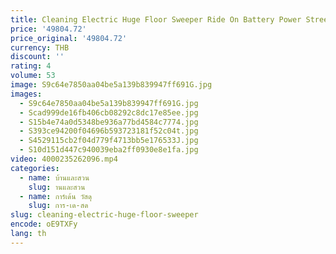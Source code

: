 ```yaml
---
title: Cleaning Electric Huge Floor Sweeper Ride On Battery Power Street Cleaning Equipment Automatic Sweeper
price: '49804.72'
price_original: '49804.72'
currency: THB
discount: ''
rating: 4
volume: 53
image: S9c64e7850aa04be5a139b839947ff691G.jpg
images:
  - S9c64e7850aa04be5a139b839947ff691G.jpg
  - Scad999de16fb406cb08292c8dc17e85ee.jpg
  - S15b4e74a0d5348be936a77bd4584c7774.jpg
  - S393ce94200f04696b593723181f52c04t.jpg
  - S4529115cb2f04d779f4713bb5e176533J.jpg
  - S10d151d447c940039eba2ff0930e8e1fa.jpg
video: 4000235262096.mp4
categories:
  - name: บ้านและสวน
    slug: านและสวน
  - name: การ์เด้น วัสดุ
    slug: การ-เด-สด
slug: cleaning-electric-huge-floor-sweeper
encode: oE9TXFy
lang: th
---
```

  